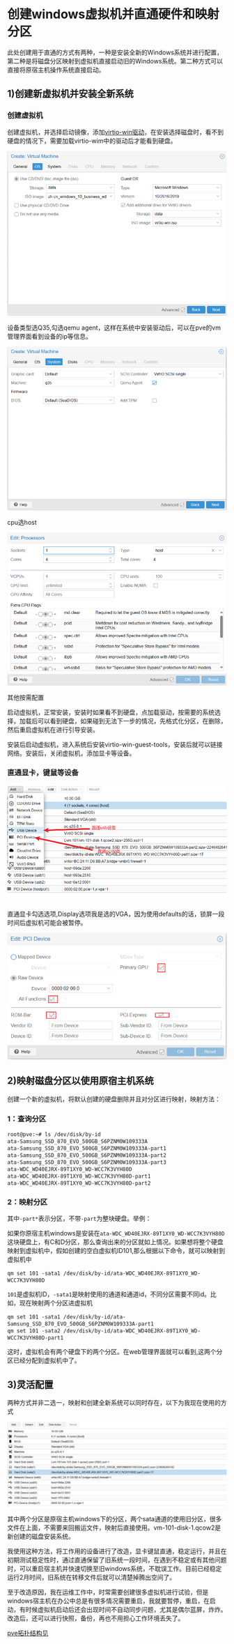 # 创建windows虚拟机并直通硬件和映射分区

此处创建用于直通的方式有两种，一种是安装全新的Windows系统并进行配置，第二种是将磁盘分区映射到虚拟机直接启动旧的Windows系统。第二种方式可以直接将原宿主机操作系统直接启动。

## 1)创建新虚拟机并安装全新系统

### 创建虚拟机

创建虚拟机，并选择启动镜像，添加[virtio-win驱动](https://fedorapeople.org/groups/virt/virtio-win/direct-downloads/archive-virtio/virtio-win-0.1.240-1/virtio-win-0.1.240.iso)，在安装选择磁盘时，看不到硬盘的情况下，需要加载virtio-wim中的驱动后才能看到硬盘。

![image-20240314163057540](./typora-user-images/image-20240314163057540.png)

设备类型选Q35,勾选qemu agent，这样在系统中安装驱动后，可以在pve的vm管理界面看到设备的ip等信息。

![image-20240314164355563](./typora-user-images/image-20240314164355563.png)

cpu选host

![image-20240314164613749](./typora-user-images/image-20240314164613749.png)

其他按需配置

启动虚拟机，正常安装，安装时如果看不到硬盘，点加载驱动，按需要的系统选择，加载后可以看到硬盘，如果碰到无法下一步的情况，先格式化分区，在删除，然后重启虚拟机在进行引导安装。

安装后启动虚拟机，进入系统后安装virtio-win-guest-tools，安装后就可以链接网络。安装后，关闭虚拟机，添加显卡等设备。

### 直通显卡，键鼠等设备

![image-20240314165515443](./typora-user-images/image-20240314165515443.png)

直通显卡勾选选项,Display选项我是选的VGA，因为使用defaults的话，锁屏一段时间后虚拟机可能会被暂停。

![image-20240314165747922](./typora-user-images/image-20240314165747922.png)

## 2)映射磁盘分区以使用原宿主机系统

创建一个新的虚拟机，将默认创建的硬盘删除并且对分区进行映射，映射方法：

### 1：查询分区

```
root@pve:~# ls /dev/disk/by-id
ata-Samsung_SSD_870_EVO_500GB_S6PZNM0W109333A  
ata-Samsung_SSD_870_EVO_500GB_S6PZNM0W109333A-part1
ata-Samsung_SSD_870_EVO_500GB_S6PZNM0W109333A-part2 
ata-Samsung_SSD_870_EVO_500GB_S6PZNM0W109333A-part3  
ata-WDC_WD40EJRX-89T1XY0_WD-WCC7K3VYH80D 
ata-WDC_WD40EJRX-89T1XY0_WD-WCC7K3VYH80D-part1
ata-WDC_WD40EJRX-89T1XY0_WD-WCC7K3VYH80D-part2
```

### 2：映射分区

其中`-part*`表示分区，不带`-part`为整块硬盘。举例：

如果你原宿主机windows是安装在`ata-WDC_WD40EJRX-89T1XY0_WD-WCC7K3VYH80D`这块硬盘上，有C和D分区，那么查询出来的分区就如上情况。如果想将整个硬盘映射到虚拟机中，假如创建的空白虚拟机ID101,那么根据以下命令，就可以映射到虚拟机中

```
qm set 101 -sata1 /dev/disk/by-id/ata-WDC_WD40EJRX-89T1XY0_WD-WCC7K3VYH80D
```

`101`是虚拟机ID，`-sata1`是映射使用的通道和通道id，不同分区需要不同id。比如，现在映射两个分区进虚拟机

```
qm set 101 -sata1 /dev/disk/by-id/ata-Samsung_SSD_870_EVO_500GB_S6PZNM0W109333A-part1
qm set 101 -sata2 /dev/disk/by-id/ata-WDC_WD40EJRX-89T1XY0_WD-WCC7K3VYH80D-part1
```

这时，虚拟机会有两个硬盘下的两个分区。在web管理界面就可以看到,这两个分区已经分配到虚拟机中了。



## 3)灵活配置

两种方式并非二选一，映射和创建全新系统可以同时存在，以下为我现在使用的方式

![image-20240315165443558](./typora-user-images/image-20240315165443558.png)



其中两个分区是原宿主机windows下的分区，两个sata通道的使用旧分区，很多文件在上面，不需要来回搬运文件，映射后直接使用。vm-101-disk-1.qcow2是新创建的磁盘安装系统。

我使用这种方法，将工作用的设备进行了改造，显卡键鼠直通，稳定运行，并且在初期测试稳定性时，通过直通保留了旧系统一段时间，在遇到不稳定或有其他问题时，可以重启宿主机并快速切换至旧windows系统，不耽误工作。目前已经稳定运行2月时间，旧系统在转移文件后就可以清楚掉腾出空间了。

至于改造原因，我在运维工作中，时常需要创建很多虚拟机进行试验，但是windows宿主机在办公中总是有很多情况需要重启，我就要暂停，重启，在启动，有时候虚拟机启动后还会出现时间不自动同步问题，尤其是偶尔蓝屏，炸炸。改造后，还可以进行快照，备份，再也不用担心工作环境丢失了。

[pve拓扑结构见](https://hjg-blog.readthedocs.io/en/latest/pve/use_pve_host.html)

